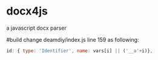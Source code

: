 docx4js
=======
a javascript docx parser

#build
change deamdiy/index.js line 159 as following:
``` js
id: { type: 'Identifier', name: vars[i] || ('__a'+i)}, 
```

